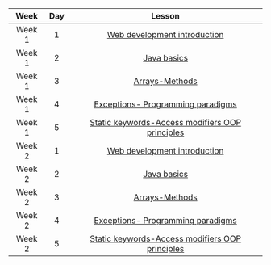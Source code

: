 
| Week   | Day | Lesson |
|:-----:|:---:|:------:|
| Week 1| 1   |[Web development introduction](https://github.com/Tuwaiq-Academy-Training/Java-Web-Development-Introduction)|--- |
| Week 1| 2   |[Java basics](https://github.com/Tuwaiq-Academy-Training/Java-Basics)|[Homework 1](https://github.com/Tuwaiq-Academy-Training/Java-Homework-1)|
| Week 1| 3   |[Arrays-Methods](https://github.com/Tuwaiq-Academy-Training/Java-Arrays-Methods)|[Homework 2](https://github.com/Tuwaiq-Academy-Training/Java-Homework-2)|
| Week 1| 4   |[Exceptions- Programming paradigms ](https://github.com/Tuwaiq-Academy-Training/Java-Exceptions-Programming-Paradigms)|[Homework 3](https://github.com/Tuwaiq-Academy-Training/Java-Homework-3)|
| Week 1| 5   |[Static keywords-Access modifiers  OOP principles](https://github.com/Tuwaiq-Academy-Training/Java-Static-keywords-Access-modifiers-OOP-principles) | [Project 1](https://github.com/Tuwaiq-Java/week-01-day-05-hw)|
| Week 2| 1   |[Web development introduction](https://github.com/Tuwaiq-Academy-Training/Java-Web-Development-Introduction)|--- |
| Week 2| 2   |[Java basics](https://github.com/Tuwaiq-Academy-Training/Java-Basics)|[Homework 1](https://github.com/Tuwaiq-Academy-Training/Java-Homework-1)|
| Week 2| 3   |[Arrays-Methods](https://github.com/Tuwaiq-Academy-Training/Java-Arrays-Methods)|[Homework 2](https://github.com/Tuwaiq-Academy-Training/Java-Homework-2)|
| Week 2| 4   |[Exceptions- Programming paradigms ](https://github.com/Tuwaiq-Academy-Training/Java-Exceptions-Programming-Paradigms)|[Homework 3](https://github.com/Tuwaiq-Academy-Training/Java-Homework-3)|
| Week 2| 5   |[Static keywords-Access modifiers  OOP principles](https://github.com/Tuwaiq-Academy-Training/Java-Static-keywords-Access-modifiers-OOP-principles) | [Project 1](https://github.com/Tuwaiq-Java/week-01-day-05-hw)|
